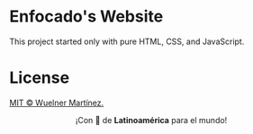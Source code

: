 # Enfocado's Website

This project started only with pure HTML, CSS, and JavaScript.

# License

[MIT &copy; Wuelner Martínez.](https://github.com/wuelnerdotexe/enfocado/blob/main/LICENSE)

<p align="center">¡Con 💖 de <strong>Latinoamérica</strong> para el mundo!</p>
